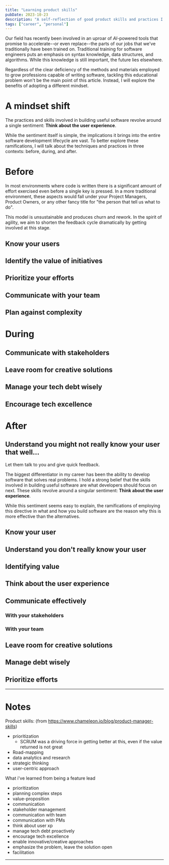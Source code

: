 ```yaml
---
title: "Learning product skills"
pubDate: 2023-10-23
description: "A self-reflection of good product skills and practices I've picked up over the years."
tags: ["career", "personal"]
---
```

Our field has recently been involved in an uproar of *AI*-powered tools that promise to accelerate--or even replace--the parts of our jobs that we've traditionally have been trained on. 
Traditional training for software engineers puts an emphasis on syntax knowledge, data structures, and algorithms. While this knowledge is still important, the future lies elsewhere.

Regardless of the clear deficiency of the methods and materials employed to grow professions capable of writing software, tackling this educational problem won't be the main point of this article. Instead, I will explore the benefits of adopting a different mindset.

# A mindset shift

The practices and skills involved in building useful software revolve around a single sentiment: **Think about the user experience**.

While the sentiment itself is simple, the implications it brings into the entire software development lifecycle are vast. To better explore these ramifications, I will talk about the techniques and practices in three contexts: before, during, and after.

# Before

In most environments where code is written there is a significant amount of effort exercised even before a single key is pressed. In a more traditional environment, these aspects would fall under your Project Managers, Product Owners, or any other fancy title for "the person that tell us what to do".

This model is unsustainable and produces churn and rework. In the spirit of agility, we aim to shorten the feedback cycle dramatically by getting involved at this stage.

## Know your users

## Identify the value of initiatives

## Prioritize your efforts

## Communicate with your team

## Plan against complexity

# During

## Communicate with stakeholders

## Leave room for creative solutions

## Manage your tech debt wisely

## Encourage tech excellence

# After

## Understand you might not really know your user that well...
Let them talk to you and give quick feedback.



The biggest differentiator in my career has been the ability to develop software that solves real problems. I hold a strong belief that the skills involved in building useful software are what developers should focus on next. These skills revolve around a singular sentiment: **Think about the user experience**.

While this sentiment seems easy to explain, the ramifications of employing this directive in what and how you build software are the reason why this is more effective than the alternatives.

## Know your user

## Understand you don't really know your user

## Identifying value

## Think about the user experience

## Communicate effectively

### With your stakeholders
### With your team

## Leave room for creative solutions

## Manage debt wisely

## Prioritize efforts


---


# Notes
Product skills: (from https://www.chameleon.io/blog/product-manager-skills)
- prioritization
  - SCRUM was a driving force in getting better at this, even if the value returned is not great
- Road-mapping
- data analytics and research
- strategic thinking
- user-centric approach


What i've learned from being a feature lead
- prioritization
- planning complex steps
- value-proposition
- communication
- stakeholder management
- communication with team
- communication with PMs
- think about user xp
- manage tech debt proactively
- encourage tech excellence
- enable innovative/creative approaches
- emphasize the problem, leave the solution open
- facilitation

---
